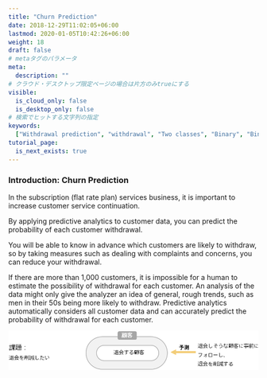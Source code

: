 ```yaml
---
title: "Churn Prediction"
date: 2018-12-29T11:02:05+06:00
lastmod: 2020-01-05T10:42:26+06:00
weight: 18
draft: false
# metaタグのパラメータ
meta:
  description: ""
# クラウド・デスクトップ限定ページの場合は片方のみtrueにする
visible:
  is_cloud_only: false
  is_desktop_only: false
# 検索でヒットする文字列の指定
keywords:
  ["Withdrawal prediction", "withdrawal", "Two classes", "Binary", "Binary", "classification", "tutorials"]
tutorial_page:
  is_next_exists: true
---
```


### Introduction: Churn Prediction

In the subscription (flat rate plan) services business, it is important to increase customer service continuation.

By applying predictive analytics to customer data, you can predict the probability of each customer withdrawal.

You will be able to know in advance which customers are likely to withdraw, so by taking measures such as dealing with complaints and concerns,
you can reduce your withdrawal.

If there are more than 1,000 customers, it is impossible for a human to estimate the possibility of withdrawal for each customer.
An analysis of the data might only give the analyzer an idea of general, rough trends, such as men in their 50s being more likely to withdraw.
Predictive analytics automatically considers all customer data and can accurately predict the probability of withdrawal for each customer.

![](img_en/t_slide2.png)
